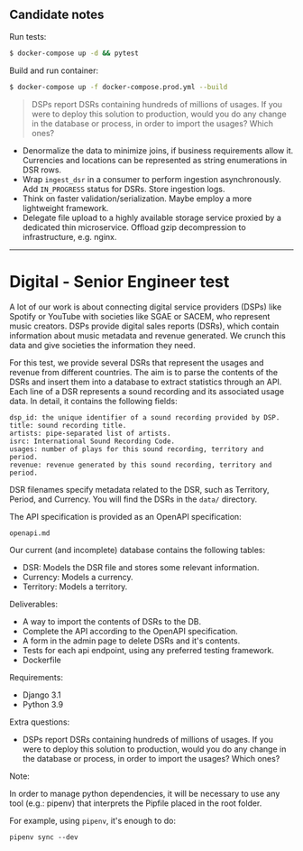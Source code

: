 ## Candidate notes

Run tests:
```sh
$ docker-compose up -d && pytest
```

Build and run container:
```sh
$ docker-compose up -f docker-compose.prod.yml --build
```

> DSPs report DSRs containing hundreds of millions of usages. If you were to 
> deploy this solution to production, would you do any change in the database 
> or process, in order to import the usages? Which ones?

* Denormalize the data to minimize joins, if business requirements allow it. 
  Currencies and locations can be represented as string enumerations in DSR rows.
* Wrap `ingest_dsr` in a consumer to perform ingestion asynchronously. Add 
  `IN_PROGRESS` status for DSRs. Store ingestion logs.
* Think on faster validation/serialization. Maybe employ a more lightweight framework.
* Delegate file upload to a highly available storage service proxied by
  a dedicated thin microservice. Offload gzip decompression to infrastructure,
  e.g. nginx.

___


# Digital - Senior Engineer test


A lot of our work is about connecting digital service providers (DSPs) like 
Spotify or YouTube with societies like SGAE or SACEM, who represent music 
creators. DSPs provide digital sales reports (DSRs), which contain information 
about music metadata and revenue generated. We crunch this data and give 
societies the information they need.

For this test, we provide several DSRs that represent the usages and revenue 
from different countries. The aim is to parse the contents of the DSRs and 
insert them into a database to extract statistics through an API. Each line of 
a DSR represents a sound recording and its associated usage data. In detail, 
it contains the following fields:

    dsp_id: the unique identifier of a sound recording provided by DSP.
    title: sound recording title.
    artists: pipe-separated list of artists.
    isrc: International Sound Recording Code.
    usages: number of plays for this sound recording, territory and period.
    revenue: revenue generated by this sound recording, territory and period.

DSR filenames specify metadata related to the DSR, such as Territory, Period, 
and Currency. You will find the DSRs in the `data/` directory.

The API specification is provided as an OpenAPI specification:

    openapi.md

Our current (and incomplete) database contains the following tables:

* DSR: Models the DSR file and stores some relevant information.
* Currency: Models a currency.
* Territory: Models a territory.

Deliverables:

* A way to import the contents of DSRs to the DB.
* Complete the API according to the OpenAPI specification.
* A form in the admin page to delete DSRs and it's contents.
* Tests for each api endpoint, using any preferred testing framework.
* Dockerfile

Requirements:

* Django 3.1
* Python 3.9

Extra questions:

* DSPs report DSRs containing hundreds of millions of usages. If you were to 
  deploy this solution to production, would you do any change in the database 
  or process, in order to import the usages? Which ones?

Note:

In order to manage python dependencies, it will be necessary to use any tool 
(e.g.: pipenv) that interprets the Pipfile placed in the root folder.

For example, using `pipenv`, it's enough to do:

    pipenv sync --dev

